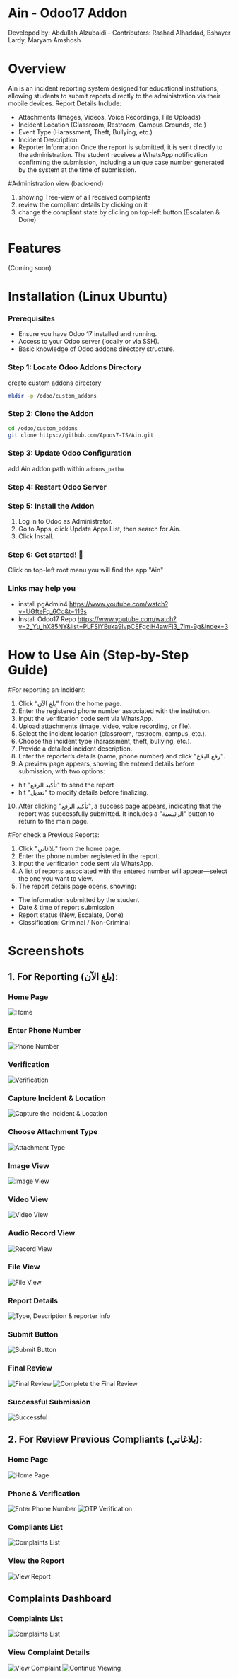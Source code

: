 # Ain - Odoo17 Addon
Developed by: Abdullah Alzubaidi - Contributors: Rashad Alhaddad, Bshayer Lardy, Maryam Amshosh

# Overview
Ain is an incident reporting system designed for educational institutions, allowing students to submit reports directly to the administration via their mobile devices.
Report Details Include:
- Attachments (Images, Videos, Voice Recordings, File Uploads)
- Incident Location (Classroom, Restroom, Campus Grounds, etc.)
- Event Type (Harassment, Theft, Bullying, etc.)
- Incident Description
- Reporter Information
Once the report is submitted, it is sent directly to the administration.
The student receives a WhatsApp notification confirming the submission, including a unique case number generated by the system at the time of submission.

#Administration view (back-end)
1. showing Tree-view of all received compliants
2. review the compliant details by clicking on it
3. change the compliant state by clicling on top-left button (Escalaten & Done)


# Features
(Coming soon)


# Installation (Linux Ubuntu)
### Prerequisites
- Ensure you have Odoo 17 installed and running.
- Access to your Odoo server (locally or via SSH).
- Basic knowledge of Odoo addons directory structure.

### Step 1: Locate Odoo Addons Directory
create custom addons directory
```bash
mkdir -p /odoo/custom_addons
```

### Step 2: Clone the Addon
```bash
cd /odoo/custom_addons
git clone https://github.com/Apoos7-IS/Ain.git
```

### Step 3: Update Odoo Configuration
add Ain addon path within `addons_path=`

### Step 4: Restart Odoo Server

### Step 5: Install the Addon
1. Log in to Odoo as Administrator.
2. Go to Apps, click Update Apps List, then search for Ain.
3. Click Install.

### Step 6: Get started! 🎉
Click on top-left root menu you will find the app "Ain"

### Links may help you
- install pgAdmin4
https://www.youtube.com/watch?v=UGfteFq_6Co&t=113s
- Install Odoo17 Repo
https://www.youtube.com/watch?v=2_Yu_hX85NY&list=PLFSlYEuka9lvpCEFgciH4awFj3_7lm-9g&index=3

# How to Use Ain (Step-by-Step Guide)

#For reporting an Incident:
1. Click “بلغ الآن” from the home page.
2. Enter the registered phone number associated with the institution.
3. Input the verification code sent via WhatsApp.
4. Upload attachments (image, video, voice recording, or file).
5. Select the incident location (classroom, restroom, campus, etc.).
6. Choose the incident type (harassment, theft, bullying, etc.).
7. Provide a detailed incident description.
8. Enter the reporter’s details (name, phone number) and click "رفع البلاغ".
9. A preview page appears, showing the entered details before submission, with two options:
- hit "تأكيد الرفع" to send the report
- hit "تعديل" to modify details before finalizing.
10. After clicking "تأكيد الرفع", a success page appears, indicating that the report was successfully submitted. It includes a "الرئيسية" button to return to the main page.

#For check a Previous Reports:
1. Click "بلاغاتي" from the home page.
2. Enter the phone number registered in the report.
3. Input the verification code sent via WhatsApp.
4. A list of reports associated with the entered number will appear—select the one you want to view.
5. The report details page opens, showing:
- The information submitted by the student
- Date & time of report submission
- Report status (New, Escalate, Done)
- Classification: Criminal / Non-Criminal

# Screenshots
## 1. For Reporting (بلغ الآن):

### Home Page
![Home](https://github.com/user-attachments/assets/66d5df64-5148-44db-9e94-79da79dd7136)

### Enter Phone Number
![Phone Number](https://github.com/user-attachments/assets/8767f57b-cccc-4605-b39f-1098cd818ae0)

### Verification
![Verification](https://github.com/user-attachments/assets/619a379d-37c4-4588-a3eb-9efc742a975f)

### Capture Incident & Location
![Capture the Incident & Location](https://github.com/user-attachments/assets/4e22ee17-a965-4473-ac52-64aee0f0019a)

### Choose Attachment Type
  ![Attachment Type](https://github.com/user-attachments/assets/0e5100a6-4d81-4476-8ad0-09aa190f8c9f)

### Image View
  ![Image View](https://github.com/user-attachments/assets/d8bdbcea-734e-4f00-9a68-97bc0c80caed)

### Video View
  ![Video View](https://github.com/user-attachments/assets/55863e00-9582-45e7-a171-d709110b8e3d)

### Audio Record View
  ![Record View](https://github.com/user-attachments/assets/4ff713af-0312-4a7a-992f-a3000c82d73c)

### File View
  ![File View](https://github.com/user-attachments/assets/dc17836a-de6b-4401-9efd-b1fc6c6205aa)

### Report Details
  ![Type, Description & reporter info](https://github.com/user-attachments/assets/0658420f-2816-46f9-9264-4de55c630216)

### Submit Button
  ![Submit Button](https://github.com/user-attachments/assets/39447d61-7958-4114-92b4-c2cb68c77b3a)

### Final Review
  ![Final Review](https://github.com/user-attachments/assets/f2c216e7-82cd-4e38-9fb5-3231cb5f6c1b)
  ![Complete the Final Review](https://github.com/user-attachments/assets/19c6da73-2adf-4323-adfb-b19df93332f0)

### Successful Submission
![Successful](https://github.com/user-attachments/assets/ac947b08-3659-4dde-ae54-dc9bdaf65a74)

## 2. For Review Previous Compliants (بلاغاتي):

### Home Page
![Home Page](https://github.com/user-attachments/assets/d8c45725-5b87-4566-bfce-5d416783baf9)

### Phone & Verification
 ![Enter Phone Number](https://github.com/user-attachments/assets/d5799c9f-e4f0-42ba-8f71-47bbb4a08aec)
  ![OTP Verification](https://github.com/user-attachments/assets/9b1efb97-c5f6-40fc-b3ae-076c4d1adef1)

### Compliants List
![Complaints List](https://github.com/user-attachments/assets/1781e15b-8972-439f-a8c7-bfdce090dd9a)

### View the Report
![View Report](https://github.com/user-attachments/assets/6708e3d5-714c-4804-b5ca-21abcc8f9551)

## Complaints Dashboard

### Complaints List
![Complaints List](https://github.com/user-attachments/assets/8f710710-0847-4269-9bcb-5d02476aded1)

### View Complaint Details
![View Complaint](https://github.com/user-attachments/assets/a29440fe-2817-42a0-a2d5-924003f03be7)
![Continue Viewing](https://github.com/user-attachments/assets/0739988c-25bf-4b9a-9ea6-b995681b0247)
